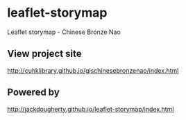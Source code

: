 # leaflet-storymap
Leaflet storymap - Chinese Bronze Nao

## View project site
http://cuhklibrary.github.io/gischinesebronzenao/index.html



## Powered by
http://jackdougherty.github.io/leaflet-storymap/index.html
